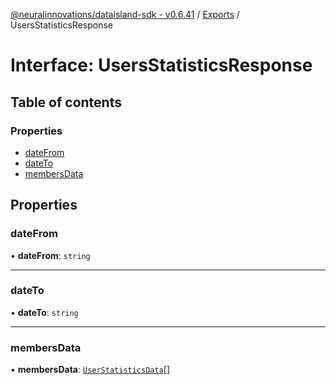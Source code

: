 [@neuralinnovations/dataisland-sdk - v0.6.41](../../README.md) / [Exports](../modules.md) / UsersStatisticsResponse

# Interface: UsersStatisticsResponse

## Table of contents

### Properties

- [dateFrom](UsersStatisticsResponse.md#datefrom)
- [dateTo](UsersStatisticsResponse.md#dateto)
- [membersData](UsersStatisticsResponse.md#membersdata)

## Properties

### dateFrom

• **dateFrom**: `string`

___

### dateTo

• **dateTo**: `string`

___

### membersData

• **membersData**: [`UserStatisticsData`](UserStatisticsData.md)[]
